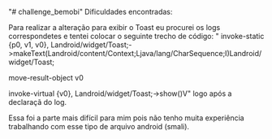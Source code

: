 "# challenge_bemobi" 
Dificuldades encontradas:

Para realizar a alteração para exibir o Toast eu procurei os logs correspondetes e tentei colocar o seguinte trecho de código:
" invoke-static {p0, v1, v0}, Landroid/widget/Toast;->makeText(Landroid/content/Context;Ljava/lang/CharSequence;I)Landroid/widget/Toast;

  move-result-object v0

  invoke-virtual {v0}, Landroid/widget/Toast;->show()V"
logo após a declaraçã do log.

Essa foi a parte mais difícil para mim pois não tenho muita experiência trabalhando com esse tipo de arquivo android (smali).
